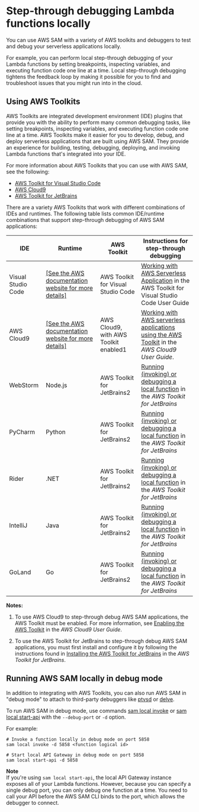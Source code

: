 # Step\-through debugging Lambda functions locally<a name="serverless-sam-cli-using-debugging"></a>

You can use AWS SAM with a variety of AWS toolkits and debuggers to test and debug your serverless applications locally\.

For example, you can perform local step\-through debugging of your Lambda functions by setting breakpoints, inspecting variables, and executing function code one line at a time\. Local step\-through debugging tightens the feedback loop by making it possible for you to find and troubleshoot issues that you might run into in the cloud\.

## Using AWS Toolkits<a name="serverless-sam-cli-using-aws-toolkits"></a>

AWS Toolkits are integrated development environment \(IDE\) plugins that provide you with the ability to perform many common debugging tasks, like setting breakpoints, inspecting variables, and executing function code one line at a time\. AWS Toolkits make it easier for you to develop, debug, and deploy serverless applications that are built using AWS SAM\. They provide an experience for building, testing, debugging, deploying, and invoking Lambda functions that's integrated into your IDE\.

For more information about AWS Toolkits that you can use with AWS SAM, see the following:
+ [AWS Toolkit for Visual Studio Code](https://docs.aws.amazon.com/toolkit-for-vscode/latest/userguide/)
+ [AWS Cloud9](https://docs.aws.amazon.com/cloud9/latest/user-guide/)
+ [AWS Toolkit for JetBrains](https://docs.aws.amazon.com/toolkit-for-jetbrains/latest/userguide/)

There are a variety AWS Toolkits that work with different combinations of IDEs and runtimes\. The following table lists common IDE/runtime combinations that support step\-through debugging of AWS SAM applications:


| IDE | Runtime | AWS Toolkit | Instructions for step\-through debugging | 
| --- | --- | --- | --- | 
| Visual Studio Code |  [\[See the AWS documentation website for more details\]](http://docs.aws.amazon.com/serverless-application-model/latest/developerguide/serverless-sam-cli-using-debugging.html)  | AWS Toolkit for Visual Studio Code | [Working with AWS Serverless Application](https://docs.aws.amazon.com/toolkit-for-vscode/latest/userguide/serverless-apps.html) in the AWS Toolkit for Visual Studio Code User Guide  | 
| AWS Cloud9 |  [\[See the AWS documentation website for more details\]](http://docs.aws.amazon.com/serverless-application-model/latest/developerguide/serverless-sam-cli-using-debugging.html)  | AWS Cloud9, with AWS Toolkit enabled1 |  [Working with AWS serverless applications using the AWS Toolkit](https://docs.aws.amazon.com/cloud9/latest/user-guide/serverless-apps-toolkit.html) in the *AWS Cloud9 User Guide*\.  | 
| WebStorm | Node\.js | AWS Toolkit for JetBrains2 |  [Running \(invoking\) or debugging a local function](https://docs.aws.amazon.com/toolkit-for-jetbrains/latest/userguide/invoke-lambda.html) in the *AWS Toolkit for JetBrains*  | 
| PyCharm | Python | AWS Toolkit for JetBrains2 |  [Running \(invoking\) or debugging a local function](https://docs.aws.amazon.com/toolkit-for-jetbrains/latest/userguide/invoke-lambda.html) in the *AWS Toolkit for JetBrains*  | 
| Rider | \.NET | AWS Toolkit for JetBrains2 |  [Running \(invoking\) or debugging a local function](https://docs.aws.amazon.com/toolkit-for-jetbrains/latest/userguide/invoke-lambda.html) in the *AWS Toolkit for JetBrains*  | 
| IntelliJ | Java | AWS Toolkit for JetBrains2 |  [Running \(invoking\) or debugging a local function](https://docs.aws.amazon.com/toolkit-for-jetbrains/latest/userguide/invoke-lambda.html) in the *AWS Toolkit for JetBrains*  | 
| GoLand | Go | AWS Toolkit for JetBrains2 |  [Running \(invoking\) or debugging a local function](https://docs.aws.amazon.com/toolkit-for-jetbrains/latest/userguide/invoke-lambda.html) in the *AWS Toolkit for JetBrains*  | 

**Notes:**

1. To use AWS Cloud9 to step\-through debug AWS SAM applications, the AWS Toolkit must be enabled\. For more information, see [Enabling the AWS Toolkit](https://docs.aws.amazon.com/cloud9/latest/user-guide/toolkit-welcome.html#access-toolkit) in the *AWS Cloud9 User Guide*\.

1. To use the AWS Toolkit for JetBrains to step\-through debug AWS SAM applications, you must first install and configure it by following the instructions found in [Installing the AWS Toolkit for JetBrains](https://docs.aws.amazon.com/toolkit-for-jetbrains/latest/userguide/setup-toolkit.html) in the *AWS Toolkit for JetBrains*\.

## Running AWS SAM locally in debug mode<a name="serverless-sam-cli-running-locally"></a>

In addition to integrating with AWS Toolkits, you can also run AWS SAM in "debug mode" to attach to third\-party debuggers like [ptvsd](https://pypi.org/project/ptvsd/) or [delve](https://github.com/go-delve/delve)\.

To run AWS SAM in debug mode, use commands [sam local invoke](sam-cli-command-reference-sam-local-invoke.md) or [sam local start\-api](sam-cli-command-reference-sam-local-start-api.md) with the `--debug-port` or `-d` option\.

For example:

```
# Invoke a function locally in debug mode on port 5858
sam local invoke -d 5858 <function logical id>

# Start local API Gateway in debug mode on port 5858
sam local start-api -d 5858
```

**Note**  
If you're using `sam local start-api`, the local API Gateway instance exposes all of your Lambda functions\. However, because you can specify a single debug port, you can only debug one function at a time\. You need to call your API before the AWS SAM CLI binds to the port, which allows the debugger to connect\.